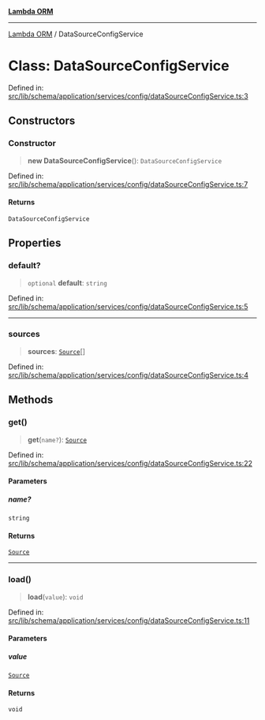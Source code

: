[**Lambda ORM**](../README.md)

***

[Lambda ORM](../README.md) / DataSourceConfigService

# Class: DataSourceConfigService

Defined in: [src/lib/schema/application/services/config/dataSourceConfigService.ts:3](https://github.com/lambda-orm/lambdaorm-base/blob/54d568062b637a6aed5442a048b140146d1f573b/src/lib/schema/application/services/config/dataSourceConfigService.ts#L3)

## Constructors

### Constructor

> **new DataSourceConfigService**(): `DataSourceConfigService`

Defined in: [src/lib/schema/application/services/config/dataSourceConfigService.ts:7](https://github.com/lambda-orm/lambdaorm-base/blob/54d568062b637a6aed5442a048b140146d1f573b/src/lib/schema/application/services/config/dataSourceConfigService.ts#L7)

#### Returns

`DataSourceConfigService`

## Properties

### default?

> `optional` **default**: `string`

Defined in: [src/lib/schema/application/services/config/dataSourceConfigService.ts:5](https://github.com/lambda-orm/lambdaorm-base/blob/54d568062b637a6aed5442a048b140146d1f573b/src/lib/schema/application/services/config/dataSourceConfigService.ts#L5)

***

### sources

> **sources**: [`Source`](../interfaces/Source.md)[]

Defined in: [src/lib/schema/application/services/config/dataSourceConfigService.ts:4](https://github.com/lambda-orm/lambdaorm-base/blob/54d568062b637a6aed5442a048b140146d1f573b/src/lib/schema/application/services/config/dataSourceConfigService.ts#L4)

## Methods

### get()

> **get**(`name?`): [`Source`](../interfaces/Source.md)

Defined in: [src/lib/schema/application/services/config/dataSourceConfigService.ts:22](https://github.com/lambda-orm/lambdaorm-base/blob/54d568062b637a6aed5442a048b140146d1f573b/src/lib/schema/application/services/config/dataSourceConfigService.ts#L22)

#### Parameters

##### name?

`string`

#### Returns

[`Source`](../interfaces/Source.md)

***

### load()

> **load**(`value`): `void`

Defined in: [src/lib/schema/application/services/config/dataSourceConfigService.ts:11](https://github.com/lambda-orm/lambdaorm-base/blob/54d568062b637a6aed5442a048b140146d1f573b/src/lib/schema/application/services/config/dataSourceConfigService.ts#L11)

#### Parameters

##### value

[`Source`](../interfaces/Source.md)

#### Returns

`void`
